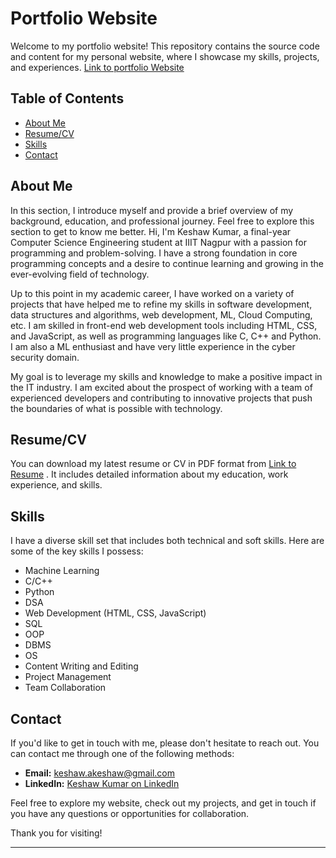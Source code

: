 # Portfolio Website

Welcome to my portfolio website! This repository contains the source code and content for my personal website, where I showcase my skills, projects, and experiences.
[Link to portfolio Website](https://keshaw007.github.io/portfolio/)

## Table of Contents

- [About Me](#about-me)
- [Resume/CV](#resume-cv)
- [Skills](#Skills)
- [Contact](#contact)

## About Me

In this section, I introduce myself and provide a brief overview of my background, education, and professional journey. Feel free to explore this section to get to know me better.
Hi, I'm Keshaw Kumar, a final-year Computer Science Engineering student at IIIT Nagpur with a passion for programming and problem-solving. I have a strong foundation in core programming concepts and a desire to continue learning and growing in the ever-evolving field of technology.

Up to this point in my academic career, I have worked on a variety of projects that have helped me to refine my skills in software development, data structures and algorithms, web development, ML, Cloud Computing, etc. I am skilled in front-end web development tools including HTML, CSS, and JavaScript, as well as programming languages like C, C++ and Python. I am also a ML enthusiast and have very little experience in the cyber security domain.

My goal is to leverage my skills and knowledge to make a positive impact in the IT industry. I am excited about the prospect of working with a team of experienced developers and contributing to innovative projects that push the boundaries of what is possible with technology.

## Resume/CV

You can download my latest resume or CV in PDF format from [Link to Resume](https://drive.google.com/file/d/1YBen2zism1URRG8XhNnGrgr87b61HLar/view?usp=share_link) . It includes detailed information about my education, work experience, and skills.

## Skills

I have a diverse skill set that includes both technical and soft skills. Here are some of the key skills I possess:
- Machine Learning
- C/C++
- Python
- DSA
- Web Development (HTML, CSS, JavaScript)
- SQL
- OOP
- DBMS
- OS
- Content Writing and Editing
- Project Management
- Team Collaboration

## Contact

If you'd like to get in touch with me, please don't hesitate to reach out. You can contact me through one of the following methods:
- **Email:** [keshaw.akeshaw@gmail.com](mailto:keshaw.akeshaw@gmail.com)
- **LinkedIn:** [Keshaw Kumar on LinkedIn](https://www.linkedin.com/in/keshaw007/)

Feel free to explore my website, check out my projects, and get in touch if you have any questions or opportunities for collaboration.

Thank you for visiting!

---

